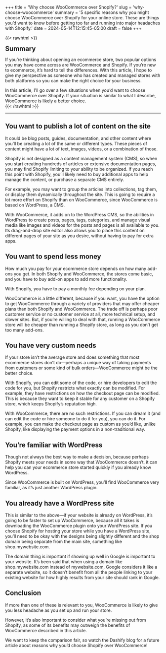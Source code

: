 +++
title = 'Why choose WooCommerce over Shopify?'
slug = 'why-choose-woocommerce'
summary = '5 specific reasons why you might choose WooCommerce over Shopify for your online store. These are things you’d want to know before getting too far and running into major headaches with Shopify.'
date = 2024-05-14T12:15:45-05:00
draft = false
+++

{{< rawhtml >}}
<div class="rounded-lg px-8 py-8 bg-[#9D6095E3] text-gray-50 text-lg">
	<h2 class="text-gray-50" style="margin-top: 0; margin-bottom: 0.6rem;">Summary</h2>
	<p>If you’re thinking about opening an ecommerce store, two popular options you may have come across are WooCommerce and Shopify. If you’re new to ecommerce, it’s hard to tell the differences. With this article, I hope to give my perspective as someone who has created and managed stores with both platforms so you can make the right choice for your business.</p>
	<p style="margin-bottom: 0;">In this article, I'll go over a few situations when you’d want to choose WooCommerce over Shopify. If your situation is similar to what I describe, WooCommerce is likely a better choice.</p>
</div>
{{< /rawhtml >}}

---

## You want to publish a lot of content on the site

It could be blog posts, guides, documentation, and other content where you’ll be creating a lot of the same or different types. These pieces of content might have a lot of text, images, videos, or a combination of those.

Shopify is not designed as a content management system (CMS), so when you start creating hundreds of articles or extensive documentation pages, you may find Shopify limiting to your ability to be organized. If you reach this point with Shopify, you’ll likely need to buy additional apps to help manage the content, or purchase a separate CMS entirely.

For example, you may want to group the articles into collections, tag them, or display them dynamically throughout the site. This is going to require a lot more effort on Shopify than on WooCommerce, since WooCommerce is based on WordPress, a CMS.

With WooCommerce, it adds on to the WordPress CMS, so the abilities in WordPress to create posts, pages, tags, categories, and manage visual media like images and videos for the posts and pages is all available to you. Its drag-and-drop site editor also allows you to place this content on different pages of your site as you desire, without having to pay for extra apps.

## You want to spend less money

How much you pay for your ecommerce store depends on how many add-ons you get. In both Shopify and WooCommerce, the stores come basic, and you have to buy add-on apps to add more functionality.

With Shopify, you have to pay a monthly fee depending on your plan.

WooCommerce is a little different, because if you want, you have the option to get WooCommerce through a variety of providers that may offer cheaper plans than both Shopify and WooCommerce. The trade off is perhaps poor customer service or no customer service at all, more technical setup, and slower sites. But, if you’re willing to deal with that, running a WooCommerce store will be cheaper than running a Shopify store, as long as you don’t get too many add-ons.

## You have very custom needs

If your store isn’t the average store and does something that most ecommerce stores don’t do—perhaps a unique way of taking payments from customers or some kind of bulk orders—WooCommerce might be the better choice.

With Shopify, you can edit some of the code, or hire developers to edit the code for you, but Shopify restricts what exactly can be modified. For example, they have restrictions on how the checkout page can be modified. This is because they want to keep it stable for any customer on a Shopify store, which keeps Shopify’s reputation high.

With WooCommerce, there are no such restrictions. If you can dream it (and can edit the code or hire someone to do it for you), you can do it. For example, you can make the checkout page as custom as you’d like, unlike Shopify, like displaying the payment options in a non-traditional way.

## You’re familiar with WordPress

Though not always the best way to make a decision, because perhaps Shopify meets your needs in some way that WooCommerce doesn’t, it can help you can your ecommerce store started quickly if you already know WordPress.

Since WooCommerce is built on WordPress, you’ll find WooCommerce very familiar, as it’s just another WordPress plugin.

## You already have a WordPress site

This is similar to the above—if your website is already on WordPress, it’s going to be faster to set up WooCommerce, because all it takes is downloading the WooCommerce plugin onto your WordPress site. If you choose Shopify for hosting your store while you have a WordPress site, you’ll need to be okay with the designs being slightly different and the shop domain being separate from the main site, something like shop.mywebsite.com.

The domain thing is important if showing up well in Google is important to your website. It’s been said that when using a domain like shop.mywebsite.com instead of mywebsite.com, Google considers it like a separate website, so it doesn’t benefit from all the people linking to your existing website for how highly results from your site should rank in Google.

## Conclusion

If more than one of these is relevant to you, WooCommerce is likely to give you less headache as you set up and run your store.

However, it’s also important to consider what you’re missing out from Shopify, as some of its benefits may outweigh the benefits of WooCommerce described in this article.

We want to keep the comparison fair, so watch the Dashify blog for a future article about reasons why you’d choose Shopify over WooCommerce!
